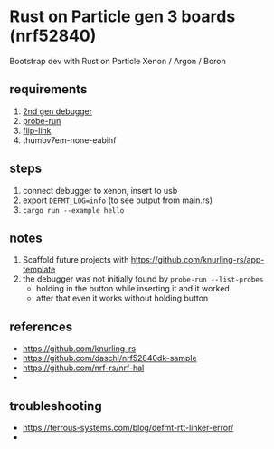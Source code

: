 Rust on Particle gen 3 boards (nrf52840)
===

Bootstrap dev with Rust on Particle Xenon / Argon / Boron

## requirements
1. [2nd gen debugger](https://github.com/particle-iot/debugger)
2. [probe-run](https://docs.rs/crate/probe-run/latest)
3. [flip-link](https://docs.rs/crate/flip-link/latest)
4. thumbv7em-none-eabihf

## steps
1. connect debugger to xenon, insert to usb
2. export `DEFMT_LOG=info` (to see output from main.rs)
3. `cargo run --example hello`

## notes
1. Scaffold future projects with https://github.com/knurling-rs/app-template
2. the debugger was not initially found by `probe-run --list-probes`
   - holding in the button while inserting it and it worked
   - after that even it works without holding button

## references
- https://github.com/knurling-rs
- https://github.com/daschl/nrf52840dk-sample
- https://github.com/nrf-rs/nrf-hal
- 

## troubleshooting
- https://ferrous-systems.com/blog/defmt-rtt-linker-error/
- 
